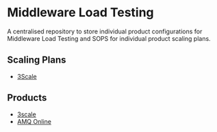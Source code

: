 # Middleware Load Testing

A centralised repository to store individual product configurations for Middleware Load Testing and SOPS for individual product scaling plans.

 ## Scaling Plans
- [3Scale](./sops/3scale-scaling.md)

## Products
- [3scale](./3scale)
- [AMQ Online](./amq-online)